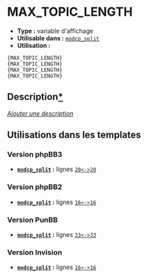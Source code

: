 # MAX_TOPIC_LENGTH
* __Type :__ variable d'affichage
* __Utilisable dans :__ [`modcp_split`](../tpl/modcp_split.md#readme)
* __Utilisation :__

```smarty
{MAX_TOPIC_LENGTH}
{MAX_TOPIC_LENGTH}
{MAX_TOPIC_LENGTH}
{MAX_TOPIC_LENGTH}
```

## Description[*](https://fa-tvars.appspot.com/var/MAX_TOPIC_LENGTH)
[*Ajouter une description*](https://fa-tvars.appspot.com/var/MAX_TOPIC_LENGTH)

## Utilisations dans les templates

### Version phpBB3
* __[`modcp_split`](../tpl/modcp_split.md#readme) :__ lignes [`20`](../src/prosilver/modcp_split.tpl#L20)[`<->`](../src/prosilver/modcp_split.tpl#L20-L20)[`20`](../src/prosilver/modcp_split.tpl#L20)

### Version phpBB2
* __[`modcp_split`](../tpl/modcp_split.md#readme) :__ lignes [`16`](../src/subsilver/modcp_split.tpl#L16)[`<->`](../src/subsilver/modcp_split.tpl#L16-L16)[`16`](../src/subsilver/modcp_split.tpl#L16)

### Version PunBB
* __[`modcp_split`](../tpl/modcp_split.md#readme) :__ lignes [`33`](../src/punbb/modcp_split.tpl#L33)[`<->`](../src/punbb/modcp_split.tpl#L33-L33)[`33`](../src/punbb/modcp_split.tpl#L33)

### Version Invision
* __[`modcp_split`](../tpl/modcp_split.md#readme) :__ lignes [`16`](../src/invision/modcp_split.tpl#L16)[`<->`](../src/invision/modcp_split.tpl#L16-L16)[`16`](../src/invision/modcp_split.tpl#L16)

